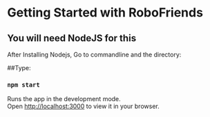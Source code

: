 # Getting Started with RoboFriends


## You will need NodeJS for this

After Installing Nodejs, Go to commandline and the directory:

##Type:

### `npm start`

Runs the app in the development mode.\
Open [http://localhost:3000](http://localhost:3000) to view it in your browser.

